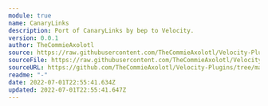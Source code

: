 ```yaml
---
module: true
name: CanaryLinks
description: Port of CanaryLinks by bep to Velocity.
version: 0.0.1
author: TheCommieAxolotl
source: https://raw.githubusercontent.com/TheCommieAxolotl/Velocity-Plugins/main/CanaryLinks/
sourceFile: https://raw.githubusercontent.com/TheCommieAxolotl/Velocity-Plugins/main/CanaryLinks/
sourceURL: https://github.com/TheCommieAxolotl/Velocity-Plugins/tree/main/CanaryLinks
readme: "-"
date: 2022-07-01T22:55:41.634Z
updated: 2022-07-01T22:55:41.647Z
---
```

